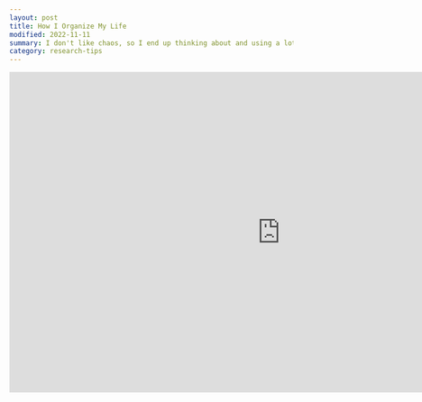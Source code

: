 ```yaml
---
layout: post
title: How I Organize My Life
modified: 2022-11-11
summary: I don't like chaos, so I end up thinking about and using a lot of systems to keep myself organized. Here's an overview of some of my favorite tools and tips, in case it helps you too!
category: research-tips
---
```

<style>
.responsive-wrap iframe{ max-width: 100%;}
</style>

<iframe src="https://docs.google.com/presentation/d/e/2PACX-1vTaQ5ZV89wf4cl1mELu8GQ_muBX9AUCWg6Crdn_ZOOacq6VKSH3zieVSNFi5-7BnGIy_MUfVN3qWLwl/embed?start=false&loop=false&delayms=3000" frameborder="0" width="960" height="569" allowfullscreen="true" mozallowfullscreen="true" webkitallowfullscreen="true"></iframe>